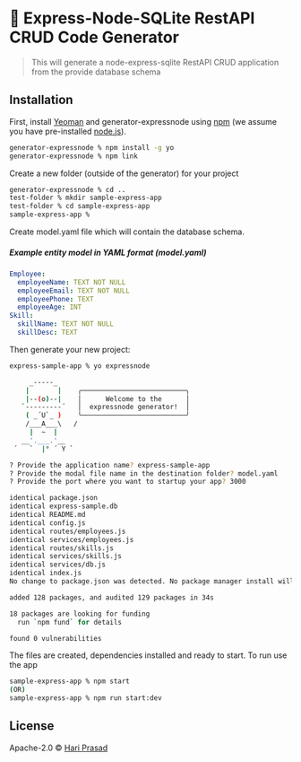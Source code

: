 #  🚀 Express-Node-SQLite RestAPI CRUD Code Generator 
> This will generate a node-express-sqlite RestAPI CRUD application from the provide database schema

## Installation

First, install [Yeoman](http://yeoman.io) and generator-expressnode using [npm](https://www.npmjs.com/) (we assume you have pre-installed [node.js](https://nodejs.org/)).

```bash
generator-expressnode % npm install -g yo
generator-expressnode % npm link 
```
Create a new folder (outside of the generator) for your project 
```bash
generator-expressnode % cd ..
test-folder % mkdir sample-express-app
test-folder % cd sample-express-app
sample-express-app %
``` 

Create model.yaml file which will contain the database schema.
##### Example entity model in YAML format (model.yaml)

```yaml
Employee:
  employeeName: TEXT NOT NULL
  employeeEmail: TEXT NOT NULL
  employeePhone: TEXT
  employeeAge: INT
Skill:
  skillName: TEXT NOT NULL
  skillDesc: TEXT
```


Then generate your new project:

```bash
express-sample-app % yo expressnode         

     _-----_     
    |       |    ╭──────────────────────────╮
    |--(o)--|    │      Welcome to the      │
   `---------´   │  expressnode generator!  │
    ( _´U`_ )    ╰──────────────────────────╯
    /___A___\   /
     |  ~  |     
   __'.___.'__   
 ´   `  |° ´ Y ` 

? Provide the application name? express-sample-app
? Provide the modal file name in the destination folder? model.yaml
? Provide the port where you want to startup your app? 3000

identical package.json
identical express-sample.db
identical README.md
identical config.js
identical routes/employees.js
identical services/employees.js
identical routes/skills.js
identical services/skills.js
identical services/db.js
identical index.js
No change to package.json was detected. No package manager install will be executed.

added 128 packages, and audited 129 packages in 34s

18 packages are looking for funding
  run `npm fund` for details

found 0 vulnerabilities
```

The files are created, dependencies installed and ready to start. To run use the app

```bash
sample-express-app % npm start
(OR)
sample-express-app % npm run start:dev
```

## License

Apache-2.0 © [Hari Prasad]()


